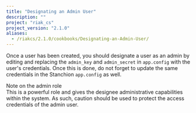 ```yaml
---
title: "Designating an Admin User"
description: ""
project: "riak_cs"
project_version: "2.1.0"
aliases:
  - /riakcs/2.1.0/cookbooks/Designating-an-Admin-User/
---
```


Once a user has been created, you should designate a user as an admin by
editing and replacing the `admin_key` and `admin_secret` in `app.config`
with the user's credentials. Once this is done, do not forget to update
the same credentials in the Stanchion `app.config` as well.

<div class="note">
<div class="title">Note on the admin role</div>
This is a powerful role and gives the designee administrative
capabilities within the system. As such, caution should be used to
protect the access credentials of the admin user.
</div>
